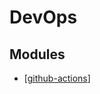 DevOps
===

Modules
---

- [[github-actions]]

[//begin]: # "Autogenerated link references for markdown compatibility"
[github-actions]: github-actions/github-actions.md "Github Actions"
[//end]: # "Autogenerated link references"